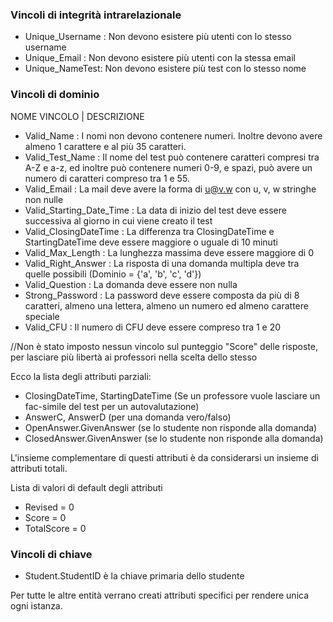 ### Vincoli di integrità intrarelazionale
- Unique_Username : Non devono esistere più utenti con lo stesso username
- Unique_Email : Non devono esistere più utenti con la stessa email
- Unique_NameTest: Non devono esistere più test con lo stesso nome

### Vincoli di dominio
NOME VINCOLO | DESCRIZIONE
- Valid_Name : I nomi non devono contenere numeri. Inoltre devono avere almeno 1 carattere e al più 35 caratteri.
- Valid_Test_Name : Il nome del test può contenere caratteri compresi tra A-Z e a-z, ed inoltre può contenere numeri 0-9, e spazi, può avere un numero di caratteri compreso tra 1 e 55.
- Valid_Email : La mail deve avere la forma di u@v.w con u, v, w stringhe non nulle 
- Valid_Starting_Date_Time : La data di inizio del test deve essere successiva al giorno in cui viene creato il test
- Valid_ClosingDateTime : La differenza tra ClosingDateTime e StartingDateTime deve essere maggiore o uguale di 10 minuti
- Valid_Max_Length : La lunghezza massima deve essere maggiore di 0
- Valid_Right_Answer : La risposta di una domanda multipla deve tra quelle possibili (Dominio = {'a', 'b', 'c', 'd'})
- Valid_Question : La domanda deve essere non nulla
- Strong_Password : La password deve essere composta da più di 8 caratteri, almeno una lettera, almeno un numero ed almeno carattere speciale
- Valid_CFU : Il numero di CFU deve essere compreso tra 1 e 20


//Non è stato imposto nessun vincolo sul punteggio "Score" delle risposte, per lasciare più libertà ai professori nella scelta dello stesso

Ecco la lista degli attributi parziali:
- ClosingDateTime, StartingDateTime (Se un professore vuole lasciare un fac-simile del test per un autovalutazione)
- AnswerC, AnswerD (per una domanda vero/falso)
- OpenAnswer.GivenAnswer (se lo studente non risponde alla domanda)
- ClosedAnswer.GivenAnswer (se lo studente non risponde alla domanda)

L'insieme complementare di questi attributi è da considerarsi un insieme di attributi totali.

Lista di valori di default degli attributi
- Revised = 0
- Score = 0
- TotalScore = 0


### Vincoli di chiave
- Student.StudentID è la chiave primaria dello studente

Per tutte le altre entità verrano creati attributi specifici per rendere unica ogni istanza.
